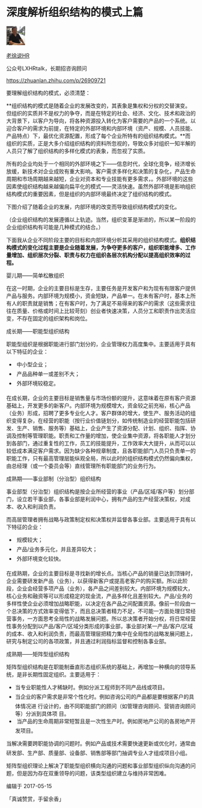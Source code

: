 # 深度解析组织结构的模式上篇

[![老徐说HR](assets/v2-7927944dc8de740ed96de84abcf55f30_xs-1558172820396.jpg)](https://www.zhihu.com/people/LXHRtalk)

[老徐说HR](https://www.zhihu.com/people/LXHRtalk)

公众号LXHRtalk，长期招咨询顾问

https://zhuanlan.zhihu.com/p/26909721

要理解组织结构的模式，必须清楚：

**组织结构的模式是随着企业的发展改变的，其表象是集权和分权的交替演变。但组织的实质并不是权力的争夺，而是在特定的社会、经济、文化、技术和政治的大背景下，以客户为导向，将各种资源投入转化为客户需要的产品的一个系统。以迎合客户的需求为前提，在特定的外部环境和内部环境（资产、规模、人员技能、产品特点）下，最优化资源配置，形成了每个企业所特有的组织结构模式。**而组织的实质，正是大多介绍组织结构的资料所忽视的，导致众多对组织一知半解的人员只了解了组织结构的多样化模式的表象，而忽视了实质。

所有的企业均处于一个相同的外部环境之下——信息时代，全球化竞争，经济增长放缓，新技术对企业成败有重大影响。客户需求多样化和决策的复杂化，产品生命周期和市场周期越来越短，企业对资本和专业技能有更多需求，。外部环境的这些因素使组织结构越来越偏向扁平化的模式——灵活快速。虽然外部环境是影响组织结构模式的重要因素，但是组织的内部环境最终决定了组织结构的模式。

下图介绍了随着企业的发展，内部环境的改变而导致组织结构模式的变化。

（企业组织结构的发展遵循以上轨迹。当然，组织变革是渐进的，所以某一阶段的企业组织结构有可能是几种模式的结合。）

下面我从企业不同阶段主要的目标和内部环境分析其采用的组织结构模式。**组织结构模式的变化过程主要是企业随着发展，为争夺更多的客户，组织职能增多、工作量增加、组织层次分裂、职责与权力在组织各层次机构分配以提高组织效率的过程。** 

婴儿期——简单松散组织

在这一时期，企业的主要目标是生存，主要任务是开发客户和为现有有限客户提供产品与服务。内部环境为规模小，资金短缺，产品单一。在未有客户时，基本上所有人的职责就是销售；在有客户时，为了满足不易得来的客户的需求（这些需求往往在质量、价格或时间上比较苛刻）创业者快速决策，人员分工和职责作出灵活应变，不存在固定的组织架构和岗位。

成长期——职能型组织结构

职能型组织是根据职能进行部门划分的，企业管理权力高度集中。主要适用于具有以下特征的企业：

-    中小型企业；
-    产品品种单一或差别不大；
-    外部环境较稳定。

在成长期，企业的主要目标是销售量与市场份额的提升，这意味着在原有客户资源基础上，开发更多的新客户。内部环境为规模增大，资金较之前充裕，核心产品（业务）形成，招聘了更多专业化人才。客户群体的增大，使生产、服务活动的组织变得复杂，在经营的职能（按行业价值链划分，如传统制造业的经营职能包括研发、生产、销售、服务等）基础上，企业产生了资源分配、计划、组织、指挥、协调及控制等管理职能。职责和工作量的增加，使企业集中资源，将各职能人才划分到各部门，通过重复性的工作，员工的技能提升，工作效率大大提升，从而可以以较低成本满足客户需求。因为缺少各种规章制度，且各职能部门人员只负责单一的职能工作，只有最高管理层能纵观全局，所以此时的组织结构模式仍然偏向集权，由总经理（或一个委员会等）直线管理所有职能部门的业务行为。

成熟期——事业部制（分治型）组织结构

事业部型（分治型）组织结构是按企业所经营的事业（产品/区域/客户等）划分部门，设立若干事业部，各事业部是利润中心，拥有产品的生产经营决策权，对成本、收入和利润负责。

而高层管理者拥有战略与政策制定权和决策权并监督各事业部。主要适用于具有以下特征的企业：

-    规模较大；
-    产品/业务多元化，并且差异较大；
-    外部环境变化较快。

在成熟期，企业的主要目标是寻找新的增长点。当核心产品的销量已达到顶锋时，企业需要研发新产品（业务），以获得新客户或提高老客户的购买额。所以此阶段，企业会经营多项产品（业务），各产品之间差别较大。内部环境为规模较大，核心业务和融资等可以形成稳定的现金流，产品多样化且差别较大。产品/业务的多样性使企业必须增加战略职能，以决定在各产品之间配置资源。像前一阶段由一个总决策的方式效率变得低下，而且总决策者精力不足，不可能一方面处理日常经营事务，一方面思考全局性的战略发展问题。所以总决策者开始分权，将日常经营性事务分配到以产品/客户/区域分类形成的事业部，事业部对某一产品/客户/区域的成本、收入和利润负责，而最高管理层把精力集中在全局性的战略发展问题上，研究与制定公司的各项政策，并且通过利润指标监督和控制各事业部。

成熟期——矩阵型组织结构

矩阵型组织结构是在职能制垂直形态组织系统的基础上，再增加一种横向的领导系统，是非长期性固定组织。主要适用于：

- 当专业职能性人才稀缺时。例如分派工程师到不同产品线或项目。
- 当企业的客户需求是非常个性化时。例如咨询公司的产品都是要根据客户的具体情况进     行设计的，由不同职能部门的顾问（如管理咨询顾问、营销咨询顾问等）分派到具体项       目。
-  当产品的生命周期非常短暂且是一次性生产时。例如房地产公司的各房地产开发项目。

当解决需要跨职能协调的问题时。例如产品或技术需要快速更新或优化时，通常由研发部、生产部、质量部、设备部、销售部等部门抽调专业人才组成项目小组。 

矩阵型组织理论上解决了职能型组织横向沟通的问题和事业部型组织纵向沟通的问题，但是因为存在双重领导的问题，该类型组织建立与维持非常困难。

编辑于 2017-05-15

「真诚赞赏，手留余香」